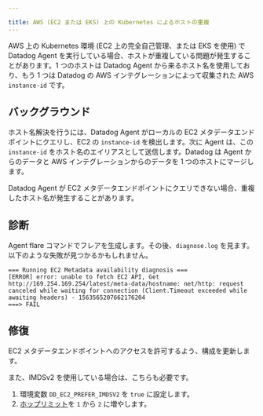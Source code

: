```yaml
---

title: AWS (EC2 または EKS) 上の Kubernetes によるホストの重複
---
```


AWS 上の Kubernetes 環境 (EC2 上の完全自己管理、または EKS を使用) で Datadog Agent を実行している場合、ホストが重複している問題が発生することがあります。1 つのホストは Datadog Agent から来るホスト名を使用しており、もう 1 つは Datadog の AWS インテグレーションによって収集された AWS `instance-id` です。

## バックグラウンド

ホスト名解決を行うには、Datadog Agent がローカルの EC2 メタデータエンドポイントにクエリし、EC2 の `instance-id` を検出します。次に Agent は、この `instance-id` をホスト名のエイリアスとして送信します。Datadog は Agent からのデータと AWS インテグレーションからのデータを 1 つのホストにマージします。

Datadog Agent が EC2 メタデータエンドポイントにクエリできない場合、重複したホスト名が発生することがあります。

## 診断

Agent flare コマンドでフレアを生成します。その後、`diagnose.log` を見ます。以下のような失敗が見つかるかもしれません。

```
=== Running EC2 Metadata availability diagnosis ===
[ERROR] error: unable to fetch EC2 API, Get http://169.254.169.254/latest/meta-data/hostname: net/http: request canceled while waiting for connection (Client.Timeout exceeded while awaiting headers) - 1563565207662176204
===> FAIL
```

## 修復

EC2 メタデータエンドポイントへのアクセスを許可するよう、構成を更新します。

また、IMDSv2 を使用している場合は、こちらも必要です。
1. 環境変数 `DD_EC2_PREFER_IMDSV2` を `true` に設定します。
2. [ホップリミット][1]を `1` から `2` に増やします。

[1]: https://docs.aws.amazon.com/AWSEC2/latest/UserGuide/instancedata-data-retrieval.html
